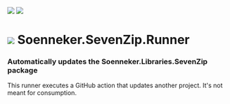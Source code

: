 ﻿[![](https://img.shields.io/github/actions/workflow/status/soenneker/Soenneker.SevenZip.Runner/build-and-test.yml?style=for-the-badge)](https://github.com/soenneker/Soenneker.SevenZip.Runner/actions/workflows/build-and-test.yml)
[![](https://img.shields.io/github/actions/workflow/status/soenneker/Soenneker.SevenZip.Runner/daily-automatic-update.yml?style=for-the-badge&label=Daily%20Update)](https://github.com/soenneker/Soenneker.SevenZip.Runner/actions/workflows/daily-automatic-update.yml)

# ![](https://user-images.githubusercontent.com/4441470/224455560-91ed3ee7-f510-4041-a8d2-3fc093025112.png) Soenneker.SevenZip.Runner
### Automatically updates the Soenneker.Libraries.SevenZip package

This runner executes a GitHub action that updates another project. It's not meant for consumption.
